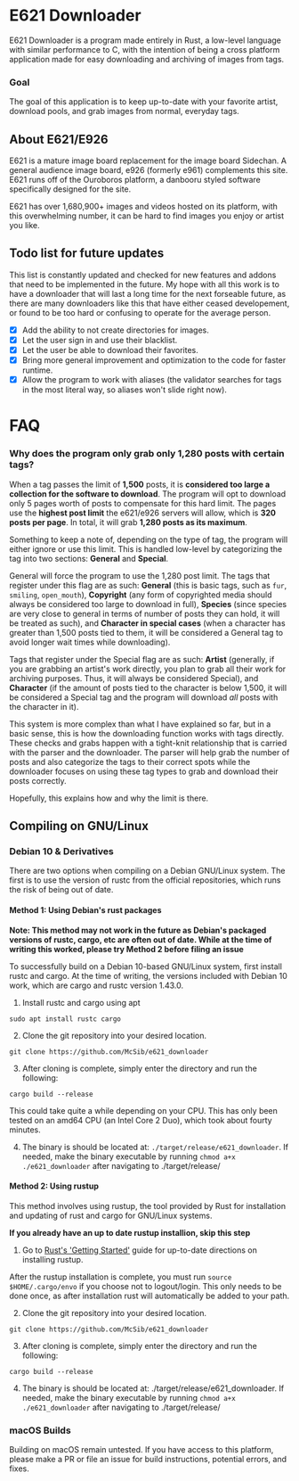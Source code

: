 # E621 Downloader

E621 Downloader is a program made entirely in Rust, a low-level language with similar performance to C, with the intention of being a cross platform application made for easy downloading and archiving of images from tags.

### Goal

The goal of this application is to keep up-to-date with your favorite artist, download pools, and grab images from normal, everyday tags.

## About E621/E926

E621 is a mature image board replacement for the image board Sidechan. A general audience image board, e926 (formerly e961) complements this site. E621 runs off of the Ouroboros platform, a danbooru styled software specifically designed for the site.

E621 has over 1,680,900+ images and videos hosted on its platform, with this overwhelming number, it can be hard to find images you enjoy or artist you like.

## Todo list for future updates

This list is constantly updated and checked for new features and addons that need to be implemented in the future. My hope with all this work is to have a downloader that will last a long time for the next forseable future, as there are many downloaders like this that have either ceased developement, or found to be too hard or confusing to operate for the average person.

 - [x] Add the ability to not create directories for images.
 - [x] Let the user sign in and use their blacklist.
 - [x] Let the user be able to download their favorites.
 - [x] Bring more general improvement and optimization to the code for faster runtime.
 - [x] Allow the program to work with aliases (the validator searches for tags in the most literal way, so aliases won't slide right now).

# FAQ

### Why does the program only grab only 1,280 posts with certain tags?

When a tag passes the limit of **1,500** posts, it is **considered too large a collection for the software to download**. The program will opt to download only 5 pages worth of posts to compensate for this hard limit. The pages use the **highest post limit** the e621/e926 servers will allow, which is **320 posts per page**. In total, it will grab **1,280 posts as its maximum**.

Something to keep a note of, depending on the type of tag, the program will either ignore or use this limit. This is handled low-level by categorizing the tag into two sections: **General** and **Special**.

General will force the program to use the 1,280 post limit. The tags that register under this flag are as such: **General** (this is basic tags, such as `fur`, `smiling`, `open_mouth`), **Copyright** (any form of copyrighted media should always be considered too large to download in full), **Species** (since species are very close to general in terms of number of posts they can hold, it will be treated as such), and **Character in special cases** (when a character has greater than 1,500 posts tied to them, it will be considered a General tag to avoid longer wait times while downloading).

Tags that register under the Special flag are as such: **Artist** (generally, if you are grabbing an artist's work directly, you plan to grab all their work for archiving purposes. Thus, it will always be considered Special), and **Character** (if the amount of posts tied to the character is below 1,500, it will be considered a Special tag and the program will download _all_ posts with the character in it).

This system is more complex than what I have explained so far, but in a basic sense, this is how the downloading function works with tags directly. These checks and grabs happen with a tight-knit relationship that is carried with the parser and the downloader. The parser will help grab the number of posts and also categorize the tags to their correct spots while the downloader focuses on using these tag types to grab and download their posts correctly.

Hopefully, this explains how and why the limit is there.

## Compiling on GNU/Linux

### Debian 10 & Derivatives

There are two options when compiling on a Debian GNU/Linux system. The first is to use the version of rustc from the official repositories, which runs the risk of being out of date.

#### Method 1: Using Debian's rust packages

**Note: This method may not work in the future as Debian's packaged versions of rustc, cargo, etc are often out of date. While at the time of writing this worked, please try Method 2 before filing an issue**

To successfully build on a Debian 10-based GNU/Linux system, first install rustc and cargo.
At the time of writing, the versions included with Debian 10 work, which are cargo and rustc version 1.43.0.

1. Install rustc and cargo using apt

`sudo apt install rustc cargo`

2. Clone the git repository into your desired location.

`git clone https://github.com/McSib/e621_downloader`

3. After cloning is complete, simply enter the directory and run the following:

`cargo build --release`

This could take quite a while depending on your CPU. This has only been tested on an amd64 CPU (an Intel Core 2 Duo), which took about fourty minutes.

4. The binary is should be located at: `./target/release/e621_downloader`.  If needed, make the binary executable by running `chmod a+x ./e621_downloader` after navigating to ./target/release/

#### Method 2: Using rustup

This method involves using rustup, the tool provided by Rust for installation and updating of rust and cargo for GNU/Linux systems.

**If you already have an up to date rustup installion, skip this step**

1. Go to [Rust's 'Getting Started'](https://www.rust-lang.org/learn/get-started) guide for up-to-date directions on installing rustup.

After the rustup installation is complete, you must run `source $HOME/.cargo/envo` if you choose not to logout/login. This only needs to be done once, as after installation rust will automatically be added to your path.

2. Clone the git repository into your desired location.

`git clone https://github.com/McSib/e621_downloader`

3. After cloning is complete, simply enter the directory and run the following:

`cargo build --release`

4. The binary is should be located at: ./target/release/e621_downloader.  If needed, make the binary executable by running `chmod a+x ./e621_downloader` after navigating to ./target/release/

### macOS Builds

Building on macOS remain untested. If you have access to this platform, please make a PR or file an issue for build instructions, potential errors, and fixes.
